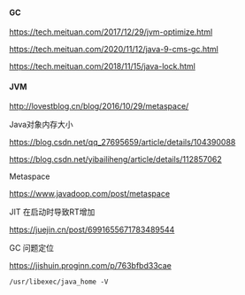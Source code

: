 #### GC

https://tech.meituan.com/2017/12/29/jvm-optimize.html

https://tech.meituan.com/2020/11/12/java-9-cms-gc.html

https://tech.meituan.com/2018/11/15/java-lock.html

####  JVM

http://lovestblog.cn/blog/2016/10/29/metaspace/

Java对象内存大小

https://blog.csdn.net/qq_27695659/article/details/104390088

https://blog.csdn.net/yibailiheng/article/details/112857062



Metaspace

https://www.javadoop.com/post/metaspace



JIT 在启动时导致RT增加

https://juejin.cn/post/6991655671783489544



GC 问题定位

https://jishuin.proginn.com/p/763bfbd33cae



```
/usr/libexec/java_home -V
```

